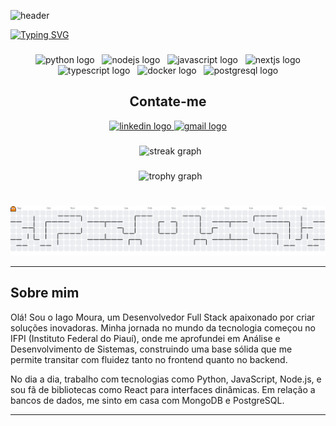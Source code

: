 ![header](https://capsule-render.vercel.app/api?type=waving&height=300&color=32C754FF&textBg=false)


[![Typing SVG](https://readme-typing-svg.herokuapp.com?font=Fira-Code&size=25&pause=1000&color=32C754&center=true&vCenter=true&width=435&lines=Ol%C3%A1!+Eu+sou+Iago+Moura;Eu+sou+Desenvolvedor+de+Software)](https://git.io/typing-svg)
###

<div align="center">
  <img src="https://skillicons.dev/icons?i=py" height="60" alt="python logo"  />
  <img src="https://skillicons.dev/icons?i=nodejs" height="60" alt="nodejs logo"  />
  <img src="https://skillicons.dev/icons?i=js" height="60" alt="javascript logo"  />
  <img src="https://skillicons.dev/icons?i=nextjs" height="60" alt="nextjs logo"  />
  <img src="https://skillicons.dev/icons?i=ts" height="60" alt="typescript logo"  />
  <img src="https://skillicons.dev/icons?i=docker" height="60" alt="docker logo"  />
  <img src="https://skillicons.dev/icons?i=postgresql" height="60" alt="postgresql logo"  />
</div>

###

<h2 align="center">Contate-me</h2>
<div align="center">
  <a href="https://www.linkedin.com/in/iagomoura-dev/">
    <img src="https://img.shields.io/static/v1?message=LinkedIn&logo=linkedin&label=&color=0077B5&logoColor=white&labelColor=&style=for-the-badge" height="25" alt="linkedin logo" />
  </a>
  <a href="mailto:iagomsdev@gmail.com">
    <img src="https://img.shields.io/static/v1?message=Gmail&logo=gmail&label=&color=D14836&logoColor=white&labelColor=&style=for-the-badge" height="25" alt="gmail logo" />
  </a>
</div>

###
<div align="center">
  <img src="https://streak-stats.demolab.com?user=iagoxz&locale=en&mode=daily&theme=dracula&hide_border=false&border_radius=5&order=3" height="150" alt="streak graph"  />
</div>

###
<div align="center">
  <img src="https://github-profile-trophy.vercel.app?username=iagoxz&theme=dracula&column=-1&row=1&margin-w=8&margin-h=8&no-bg=false&no-frame=false&order=4&title=-Stars,-Followers,-Issues,-PullRequest,-Reviews"alt="trophy graph"  />
</div>

###

<picture>
  <source media="(prefers-color-scheme: dark)" srcset="https://raw.githubusercontent.com/iagoxz/iagoxz/output/pacman-contribution-graph-dark.svg">
  <source media="(prefers-color-scheme: light)" srcset="https://raw.githubusercontent.com/iagoxz/iagoxz/output/pacman-contribution-graph.svg">
  <img alt="pacman contribution graph" src="https://raw.githubusercontent.com/iagoxz/iagoxz/output/pacman-contribution-graph.svg">
</picture>

---

## Sobre mim

Olá! Sou o Iago Moura, um Desenvolvedor Full Stack apaixonado por criar soluções inovadoras. Minha jornada no mundo da tecnologia começou no IFPI (Instituto Federal do Piauí), onde me aprofundei em Análise e Desenvolvimento de Sistemas, construindo uma base sólida que me permite transitar com fluidez tanto no frontend quanto no backend.

No dia a dia, trabalho com tecnologias como Python, JavaScript, Node.js, e sou fã de bibliotecas como React para interfaces dinâmicas. Em relação a bancos de dados, me sinto em casa com MongoDB e PostgreSQL.

---
